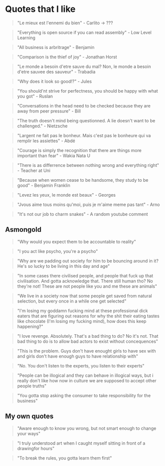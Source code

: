 # Quotes that I like

> "Le mieux est l'ennemi du bien" - Carlito -> ???

> "Everything is open source if you can read assembly" - Low Level Learning

> "All business is arbritrage" - Benjamin

> "Comparison is the thief of joy" - Jonathan Horst

> "Le monde a besoin d'etre sauve du mal? Non, le monde a besoin d'etre sauvee des sauveur" - Trabadia

> "Why does it look so good!?" - Jules

> "You should'nt strive for perfectness, you should be happy with what you got" - Ruslan

> "Conversations in the head need to be checked because they are away from peer pressure" - Bill

> "The truth doesn't mind being questionned. A lie doesn't want to be challenged." - Nietzsche

> "Largent ne fait pas le bonheur. Mais c'est pas le bonheure qui va remplir les assiettes" - Abdé

> "Courage is simply the recognition that there are things more important than fear" - Wakia Nata U

> "There is as differrence between nothing wrong and everything right" - Teacher at Uni

> "Because when women cease to be handsome, they study to be good" - Benjamin Franklin

> "Levez les yeux, le monde est beaux" - Georges

> "Jvous aime tous moins qu'moi, puis je m'aime meme pas tant" - Arno

> "It's not our job to charm snakes" - A random youtube comment

## Asmongold

> "Why would you expect them to be accountable to reality"

> "I you act like psycho, you're a psycho"

> "Why are we padding out society for him to be bouncing around in it? He's so lucky to be living in this day and age"

> "In some cases there civilised people, and people that fuck up that civilisation. And gotta acknowledge that. There still human tho? No they're not! These are not people like you and me these are animals"

> "We live in a society now that some people get saved from natural selection, but every once in a while one get selected"

> "I'm losing my goddamn fucking mind at these professional dick eaters that are figuring out reasons for why the shit their eating tastes like chocolate (I'm losing my fucking mind), how does this keep happening?"

> "I love revenge. Absolutely. That's a bad thing to do? No it's not. That bad thing to do is to allow bad actors to exist without concequences"

> "This is the problem. Guys don't have enought girls to have sex with and girls don't have enough guys to have relationship with"

> "No. You don't listen to the experts, you listen to their experts"

> "People can be illogical and they can behave in illogical ways, but i really don't like how now in culture we are supposed to accept other people truths"

> "You gotta stop asking the consumer to take responsibility for the business"

## My own quotes

> "Aware enough to know you wrong, but not smart enough to change your ways"

> "I truly understood art when I caught myself sitting in front of a drawingfor hours"

> "To break the rules, you gotta learn them first"
